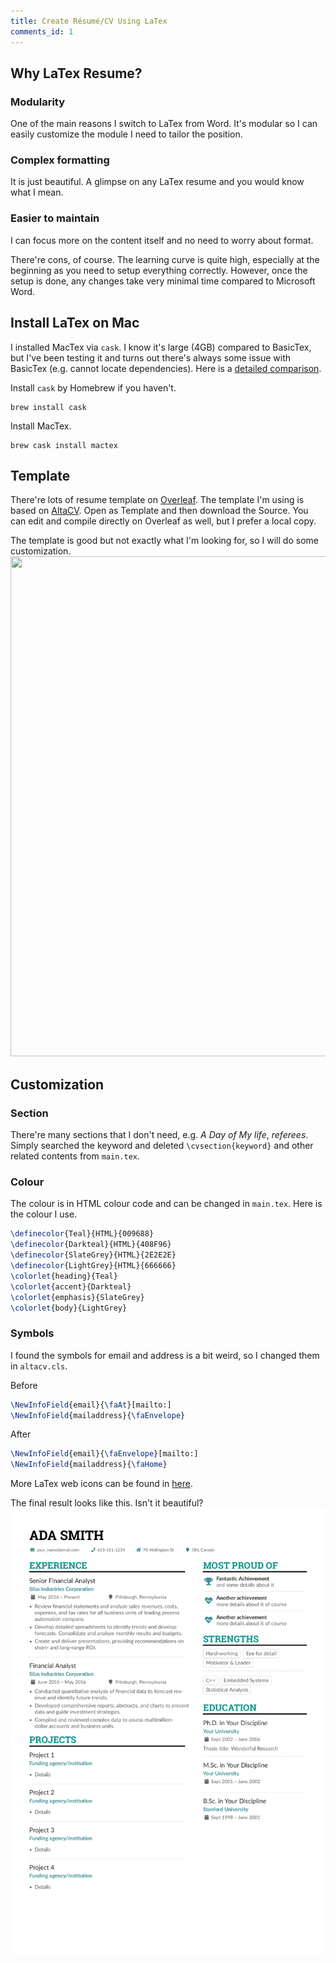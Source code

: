 ```yaml
---
title: Create Résumé/CV Using LaTex
comments_id: 1
---
```


## Why LaTex Resume?

### Modularity
One of the main reasons I switch to LaTex from Word. It's modular so I can easily customize the module I need to tailor the position.

### Complex formatting
It is just beautiful. A glimpse on any LaTex resume and you would know what I mean.

### Easier to maintain
I can focus more on the content itself and no need to worry about format.

There're cons, of course. The learning curve is quite high, especially at the beginning as you need to setup everything correctly. However, once the setup is done, any changes take very minimal time compared to Microsoft Word.

## Install LaTex on Mac

I installed MacTex via `cask`. I know it's large (4GB) compared to BasicTex, but I've been testing it and turns out there's always some issue with BasicTex (e.g. cannot locate dependencies). Here is a [detailed comparison](https://sourabhbajaj.com/mac-setup/LaTeX/).

Install `cask` by Homebrew if you haven't.
```shell
brew install cask
```

Install MacTex.
```shell
brew cask install mactex
```

## Template

There're lots of resume template on [Overleaf](https://www.overleaf.com/). The template I'm using is based on [AltaCV](https://www.overleaf.com/latex/templates/altacv-template/trgqjpwnmtgv). Open as Template and then download the Source. You can edit and compile directly on Overleaf as well, but I prefer a local copy.

The template is good but not exactly what I'm looking for, so I will do some customization.
<img src="{{site.baseurl}}/assets/latexresume1.png" width="600" height="800" />

## Customization

### Section
There're many sections that I don't need, e.g. *A Day of My life*, *referees*. Simply searched the keyword and deleted `\cvsection{keyword}` and other related contents from `main.tex`.

### Colour
The colour is in HTML colour code and can be changed in `main.tex`.
Here is the colour I use.

```LaTeX
\definecolor{Teal}{HTML}{009688}
\definecolor{Darkteal}{HTML}{408F96}
\definecolor{SlateGrey}{HTML}{2E2E2E}
\definecolor{LightGrey}{HTML}{666666}
\colorlet{heading}{Teal}
\colorlet{accent}{Darkteal}
\colorlet{emphasis}{SlateGrey}
\colorlet{body}{LightGrey}
```

### Symbols

I found the symbols for email and address is a bit weird, so I changed them in `altacv.cls`.

Before
```LaTeX
\NewInfoField{email}{\faAt}[mailto:]
\NewInfoField{mailaddress}{\faEnvelope}
```
After
```LaTeX
\NewInfoField{email}{\faEnvelope}[mailto:]
\NewInfoField{mailaddress}{\faHome}
```

More LaTex web icons can be found in [here](http://texdoc.net/texmf-dist/doc/fonts/fontawesome/fontawesome.pdf).

The final result looks like this. Isn't it beautiful?
![Imgur](/assets/latexresume2.png)
